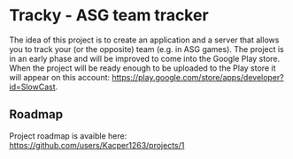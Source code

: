# Tracky - ASG team tracker

The idea of this project is to create an application and a server that allows you to track your (or the opposite) team (e.g. in ASG games). The project is in an early phase and will be improved to come into the Google Play store. When the project will be ready enough to be uploaded to the Play store it will appear on this account: https://play.google.com/store/apps/developer?id=SlowCast.

## Roadmap
Project roadmap is avaible here: https://github.com/users/Kacper1263/projects/1
